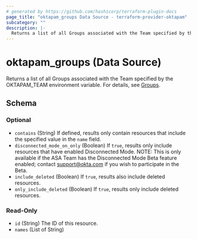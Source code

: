 ```yaml
---
# generated by https://github.com/hashicorp/terraform-plugin-docs
page_title: "oktapam_groups Data Source - terraform-provider-oktapam"
subcategory: ""
description: |-
  Returns a list of all Groups associated with the Team specified by the OKTAPAM_TEAM environment variable. For details, see Groups https://help.okta.com/asa/en-us/Content/Topics/Adv_Server_Access/docs/setup/groups.htm.
---
```


# oktapam_groups (Data Source)

Returns a list of all Groups associated with the Team specified by the OKTAPAM_TEAM environment variable. For details, see [Groups](https://help.okta.com/asa/en-us/Content/Topics/Adv_Server_Access/docs/setup/groups.htm).



<!-- schema generated by tfplugindocs -->
## Schema

### Optional

- `contains` (String) If defined, results only contain resources that include the specified value in the `name` field.
- `disconnected_mode_on_only` (Boolean) If `true`, results only include resources that have enabled Disconnected Mode. NOTE: This is only available if the ASA Team has the Disconnected Mode Beta feature enabled; contact support@okta.com if you wish to participate in the Beta.
- `include_deleted` (Boolean) If `true`, results also include deleted resources.
- `only_include_deleted` (Boolean) If `true`, results only include deleted resources.

### Read-Only

- `id` (String) The ID of this resource.
- `names` (List of String)
